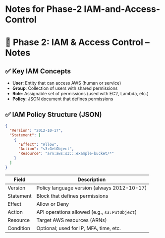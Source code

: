 # Notes for Phase-2 IAM-and-Access-Control

# 🔐 Phase 2: IAM & Access Control – Notes

## ✅ Key IAM Concepts
- **User**: Entity that can access AWS (human or service)
- **Group**: Collection of users with shared permissions
- **Role**: Assignable set of permissions (used with EC2, Lambda, etc.)
- **Policy**: JSON document that defines permissions

## ✅ IAM Policy Structure (JSON)
```json
{
  "Version": "2012-10-17",
  "Statement": [
    {
      "Effect": "Allow",
      "Action": "s3:GetObject",
      "Resource": "arn:aws:s3:::example-bucket/*"
    }
  ]
}
```

| Field     | Description                                   |
| --------- | --------------------------------------------- |
| Version   | Policy language version (always 2012-10-17)   |
| Statement | Block that defines permissions                |
| Effect    | Allow or Deny                                 |
| Action    | API operations allowed (e.g., `s3:PutObject`) |
| Resource  | Target AWS resources (ARNs)                   |
| Condition | Optional; used for IP, MFA, time, etc.        |

